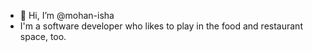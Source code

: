 - 👋 Hi, I’m @mohan-isha
- I'm a software developer who likes to play in the food and restaurant space, too.

<!---
mohan-isha/mohan-isha is a ✨ special ✨ repository because its `README.md` (this file) appears on your GitHub profile.
You can click the Preview link to take a look at your changes.
--->
